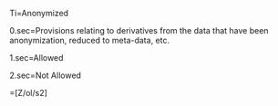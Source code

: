 Ti=Anonymized

0.sec=Provisions relating to derivatives from the data that have been anonymization, reduced to meta-data, etc.

1.sec=Allowed

2.sec=Not Allowed

=[Z/ol/s2]